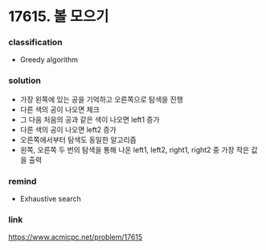# 17615. 볼 모으기

### classification
* Greedy algorithm

### solution
* 가장 왼쪽에 있는 공을 기억하고 오른쪽으로 탐색을 진행
* 다른 색의 공이 나오면 체크
* 그 다음 처음의 공과 같은 색이 나오면 left1 증가
* 다른 색의 공이 나오면 left2 증가
* 오른쪽에서부터 탐색도 동일한 알고리즘
* 왼쪽, 오른쪽 두 번의 탐색을 통해 나온 left1, left2, right1, right2 중 가장 작은 값을 출력

### remind
* Exhaustive search

### link
https://www.acmicpc.net/problem/17615